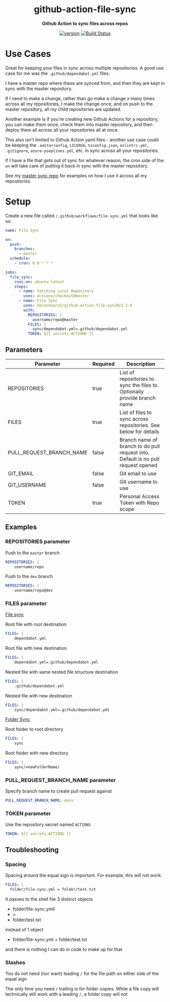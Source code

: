 <h1 align="center">github-action-file-sync</h1>


<div align="center">

<b>Github Action to sync files across repos</b>

[![version](https://img.shields.io/github/v/release/kbrashears5/github-action-file-sync)](https://img.shields.io/github/v/release/kbrashears5/github-action-file-sync)
[![Build Status](https://dev.azure.com/kbrashears5/github/_apis/build/status/kbrashears5.github-action-file-sync?branchName=master)](https://dev.azure.com/kbrashears5/github/_build/latest?definitionId=28&branchName=master)

</div>


# Use Cases
Great for keeping your files in sync across multiple repositories. A good use case for me was the `.github/dependabot.yml` files.

I have a master repo where these are synced from, and then they are kept in sync with the master repository.

If I need to make a change, rather than go make a change x many times across all my repositories, I make the change once, and on push to the master repository, all my child repositories are updated. 

Another example is if you're creating new Github Actions for a repository, you can make them once, check them into master repository, and then deploy them all across all your repositories all at once. 

This also isn't limited to Github Action yaml files - another use case could be keeping the `.editorconfig`, `LICENSE`, `tsconfig.json`, `eslintrc.yml`, `.gitignore`, `azure-pieplines.yml`, etc. in sync across all your repositories.

If I have a file that gets out of sync for whatever reason, the cron side of the `on` will take care of putting it back in sync with the master repository.

See my [master sync repo](https://github.com/kbrashears5/kbrashears5) for examples on how I use it across all my repositories.

# Setup
Create a new file called `/.github/workflows/file-sync.yml` that looks like so:
```yaml
name: File Sync

on:
  push:
    branches:
      - master
  schedule:
    - cron: 0 0 * * *

jobs:
  file_sync:
    runs-on: ubuntu-latest
    steps:
      - name: Fetching Local Repository
        uses: actions/checkout@master
      - name: File Sync
        uses: kbrashears5/github-action-file-sync@v2.2.0
        with:
          REPOSITORIES: |
            username/repo@master
          FILES: |
            sync/dependabot.yml=.github/dependabot.yml
          TOKEN: ${{ secrets.ACTIONS }}
```
## Parameters
| Parameter | Required | Description |
| --- | --- | --- |
| REPOSITORIES | true | List of repositories to sync the files to. Optionally provide branch name |
| FILES | true | List of files to sync across repositories. See below for details |
| PULL_REQUEST_BRANCH_NAME | false | Branch name of branch to do pull request into. Default is no pull request opened |
| GIT_EMAIL | false | Git email to use |
| GIT_USERNAME | false | Git username to use |
| TOKEN | true | Personal Access Token with Repo scope |

## Examples
### REPOSITORIES parameter
Push to the `master` branch
```yaml
REPOSITORIES: |
    username/repo
```
Push to the `dev` branch
```yaml
REPOSITORIES: |
    username/repo@dev
```
### FILES parameter

<u>File sync</u>

Root file with root destination
```yaml
FILES: |
    dependabot.yml
```
Root file with new destination
```yaml
FILES: |
    dependabot.yml=.github/dependabot.yml
```
Nested file with same nested file structure destination
```yaml
FILES: |
    .github/dependabot.yml
```
Nested file with new destination
```yaml
FILES: |
    sync/dependabot.yml=.github/dependabot.yml
```

<u>Folder Sync</u>

Root folder to root directory
```yaml
FILES: |
    sync
```
Root folder with new directory
```yaml
FILES: |
    sync/=newFolderName/
```
### PULL_REQUEST_BRANCH_NAME parameter
Specify branch name to create pull request against
```yaml
PULL_REQUEST_BRANCH_NAME: main
```

### TOKEN parameter
Use the repository secret named `ACTIONS`
```yaml
TOKEN: ${{ secrets.ACTIONS }}
```

## Troubleshooting
### Spacing
Spacing around the equal sign is important. For example, this will not work:
```yaml
FILES: |
  folder/file-sync.yml = folder/test.txt
```
It passes to the shell file 3 distinct objects
- folder/file-sync.ymll
- =
- folder/test.txt

instead of 1 object

- folder/file-sync.yml = folder/test.txt

and there is nothing I can do in code to make up for that

### Slashes
You do not need (nor want) leading `/` for the file path on either side of the equal sign

The only time you need `/` trailing is for folder copies. While a file copy will technically still work with a leading `/`, a folder copy will not

